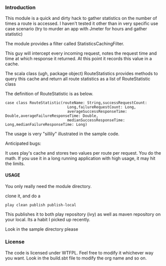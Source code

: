 ### Introduction

This module is a quick and dirty hack to gather statistics on the number of times a route is accessed. I haven't tested it other than in very specific use case scenario (try to murder an app with Jmeter for hours and gather statistic)

The module provides a filter called StatisticsCachingFilter. 

This guy will intercept every incoming request, notes the request time and time at which response it returned. 
At this point it records this value in a cache.

The scala class (ugh, package object) RouteStatistics provides methods to query this cache and return all route statistics as a list of RouteStatistic class

The definition of RouteStatistic is as below.

    case class RouteStatistic(routeName: String,successRequestCount: 
                                Long,failureRequestCount: Long,
                                averageSuccessResponseTime: Double,averageFailureResponseTime: Double,
                                medianSuccessResponseTime: Long,medianFailureResponseTime: Long)


The usage is very "sillily" illustrated in the sample code. 

Anticipated bugs: 
  
It uses play's cache and stores two values per route per request. You do the math.
If you use it in a long running application with high usage, it may hit the limits.


####  USAGE

You only really need the module directory. 

clone it, and do a 

    play clean publish publish-local

This publishes it to both play repository (ivy) as well as maven repository on your local. Its a habit I picked up recently.

Look in the sample directory please


### License

The code is licensed under WTFPL. Feel free to modify it whichever way you want. Look in the build.sbt file to modify the org name and so on. 